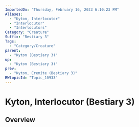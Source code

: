 ```yaml
---
ImportedOn: "Thursday, February 16, 2023 6:10:23 PM"
Aliases:
  - "Kyton, Interlocutor"
  - "Interlocutor"
  - "Interlocutors"
Category: "Creature"
Suffix: "Bestiary 3"
Tags:
  - "Category/Creature"
parent:
  - "Kyton (Bestiary 3)"
up:
  - "Kyton (Bestiary 3)"
prev:
  - "Kyton, Eremite (Bestiary 3)"
RWtopicId: "Topic_10933"
---
```

# Kyton, Interlocutor (Bestiary 3)
## Overview
